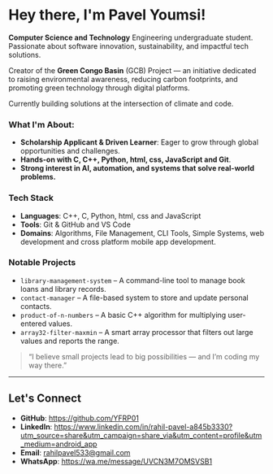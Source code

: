 # Hey there, I'm Pavel Youmsi!

**Computer Science and Technology** Engineering undergraduate student. Passionate about software innovation, sustainability, and impactful tech solutions.

Creator of the **Green Congo Basin** (GCB) Project — an initiative dedicated to raising environmental awareness, reducing carbon footprints, and promoting green technology through digital platforms.

Currently building solutions at the intersection of climate and code.

### What I'm About:
- **Scholarship Applicant & Driven Learner**: Eager to grow through global opportunities and challenges.
- **Hands-on with C, C++, Python, html, css, JavaScript and Git**.
- **Strong interest in AI, automation, and systems that solve real-world problems.**

### Tech Stack
- **Languages**: C++, C, Python, html, css and JavaScript
- **Tools**: Git & GitHub and VS Code
- **Domains**: Algorithms, File Management, CLI Tools, Simple Systems, web development and cross platform mobile app development.

### Notable Projects
- `library-management-system` – A command-line tool to manage book loans and library records.
- `contact-manager` – A file-based system to store and update personal contacts.
- `product-of-n-numbers` – A basic C++ algorithm for multiplying user-entered values.
- `array32-filter-maxmin` – A smart array processor that filters out large values and reports the range.


> “I believe small projects lead to big possibilities — and I’m coding my way there.”

---

## Let's Connect
- **GitHub**: https://github.com/YFRP01
- **LinkedIn**: https://www.linkedin.com/in/rahil-pavel-a845b3330?utm_source=share&utm_campaign=share_via&utm_content=profile&utm_medium=android_app
- **Email**: rahilpavel533@gmail.com
- **WhatsApp**: https://wa.me/message/UVCN3M7OMSVSB1
